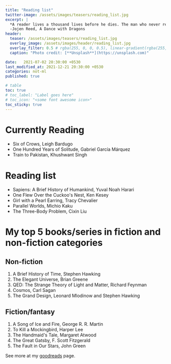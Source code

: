 ```yaml
---
title: "Reading list"
twitter-image: /assets/images/teasers/reading_list.jpg
excerpt: |
  *A reader lives a thousand lives before he dies. The man who never reads lives only one.*  
  -Jojen Reed, A Dance with Dragons
header:
  teaser: /assets/images/teasers/reading_list.jpg
  overlay_image: /assets/images/header/reading_list.jpg
  overlay_filter: 0.5 # rgba(255, 0, 0, 0.5), linear-gradient(rgba(255, 0, 0, 0.5), rgba(0, 255, 255, 0.5))
  caption: "Photo credit: [**Unsplash**](https://unsplash.com)"

date:   2021-07-02 20:30:00 +0530
last_modified_at: 2021-12-21 20:30:00 +0530
categories: not-ml
published: true

# table
toc: true
# toc_label: "Label goes here"
# toc_icon: "<some font awesome icon>"
toc_sticky: true
---
```


# Currently Reading

 * Six of Crows, Leigh Bardugo
 * One Hundred Years of Solitude, Gabriel García Márquez
 * Train to Pakistan, Khushwant Singh


# Reading list

 * Sapiens: A Brief History of Humankind, Yuval Noah Harari
 * One Flew Over the Cuckoo's Nest, Ken Kesey
 * Girl with a Pearl Earring, Tracy Chevalier
 * Parallel Worlds, Michio Kaku
 * The Three-Body Problem, Cixin Liu


# My top 5 books/series in fiction and non-fiction categories


## Non-fiction


 1. A Brief History of Time, Stephen Hawking
 2. The Elegant Universe, Brian Greene
 3. QED: The Strange Theory of Light and Matter, Richard Feynman
 4. Cosmos, Carl Sagan
 5. The Grand Design, Leonard Mlodinow and Stephen Hawking


## Fiction/fantasy


 1. A Song of Ice and Fire, George R. R. Martin
 2. To Kill a Mockingbird, Harper Lee
 3. The Handmaid's Tale, Margaret Atwood
 4. The Great Gatsby, F. Scott Fitzgerald
 5. The Fault in Our Stars, John Green


See more at my [goodreads](https://www.goodreads.com/user/show/79514869-kartik) page.